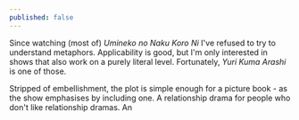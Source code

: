 ```yaml
---
published: false
---
```


Since watching (most of) *Umineko no Naku Koro Ni* I've refused to try to understand metaphors. Applicability is good, but I'm only interested in shows that also work on a purely literal level. Fortunately, *Yuri Kuma Arashi* is one of those.

Stripped of embellishment, the plot is simple enough for a picture book - as the show emphasises by including one. 
A relationship drama for people who don't like relationship dramas. An 